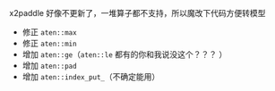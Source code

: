 x2paddle 好像不更新了，一堆算子都不支持，所以魔改下代码方便转模型

- 修正 `aten::max`
- 修正 `aten::min`
- 增加 `aten::ge`（`aten::le` 都有的你和我说没这个？？？ ）
- 增加 `aten::pad`
- 增加 `aten::index_put_`（不确定能用）